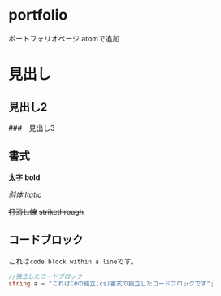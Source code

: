 # portfolio
ポートフォリオページ
atomで追加

# 見出し

## 見出し2

###　見出し3


## 書式
**太字** **bold**

*斜体* *Itatic*

~~打消し線~~
~~strikethrough~~

## コードブロック
これは`code block within a line`です。

```cs
//独立したコードブロック 
string a = "これはC#の独立(cs)書式の独立したコードブロックです";
```

